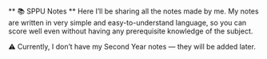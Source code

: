** 📚 SPPU Notes **
Here I’ll be sharing all the notes made by me.
My notes are written in very simple and easy-to-understand language, so you can score well even without having any prerequisite knowledge of the subject.

⚠️ Currently, I don’t have my Second Year notes — they will be added later.
